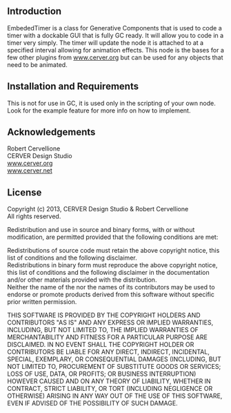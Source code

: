 Introduction
------------
EmbededTimer is a class for Generative Components that is used to code a timer with a dockable GUI that is fully GC ready. It will allow you to code in a timer very simply. The timer will update the node it is attached to at a specified interval allowing for animation effects. This node is the bases for a few other plugins from www.cerver.org but can be used for any objects that need to be animated. 

Installation and Requirements <a id="install" />
-----------------------------
This is not for use in GC, it is used only in the scripting of your own node. Look for the example feature for more info on how to implement. 

Acknowledgements <a id="acknowledgements" />
----------------
Robert Cervellione  
CERVER Design Studio  
www.cerver.org  
www.cerver.net  

License <a id="license" />
----------------
Copyright (c) 2013, CERVER Design Studio & Robert Cervellione  
All rights reserved.  

Redistribution and use in source and binary forms, with or without modification, are permitted provided that the following conditions are met:  

Redistributions of source code must retain the above copyright notice, this list of conditions and the following disclaimer.  
Redistributions in binary form must reproduce the above copyright notice, this list of conditions and the following disclaimer in the documentation and/or other materials provided with the distribution.  
Neither the name of the <ORGANIZATION> nor the names of its contributors may be used to endorse or promote products derived from this software without specific prior written permission.  

THIS SOFTWARE IS PROVIDED BY THE COPYRIGHT HOLDERS AND CONTRIBUTORS "AS IS" AND ANY EXPRESS OR IMPLIED WARRANTIES, INCLUDING, BUT NOT LIMITED TO, THE IMPLIED WARRANTIES OF MERCHANTABILITY AND FITNESS FOR A PARTICULAR PURPOSE ARE DISCLAIMED. IN NO EVENT SHALL THE COPYRIGHT HOLDER OR CONTRIBUTORS BE LIABLE FOR ANY DIRECT, INDIRECT, INCIDENTAL, SPECIAL, EXEMPLARY, OR CONSEQUENTIAL DAMAGES (INCLUDING, BUT NOT LIMITED TO, PROCUREMENT OF SUBSTITUTE GOODS OR SERVICES; LOSS OF USE, DATA, OR PROFITS; OR BUSINESS INTERRUPTION) HOWEVER CAUSED AND ON ANY THEORY OF LIABILITY, WHETHER IN CONTRACT, STRICT LIABILITY, OR TORT (INCLUDING NEGLIGENCE OR OTHERWISE) ARISING IN ANY WAY OUT OF THE USE OF THIS SOFTWARE, EVEN IF ADVISED OF THE POSSIBILITY OF SUCH DAMAGE.
